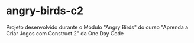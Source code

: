 # angry-birds-c2
Projeto desenvolvido durante o Módulo "Angry Birds" do curso "Aprenda a Criar Jogos com Construct 2" da One Day Code
